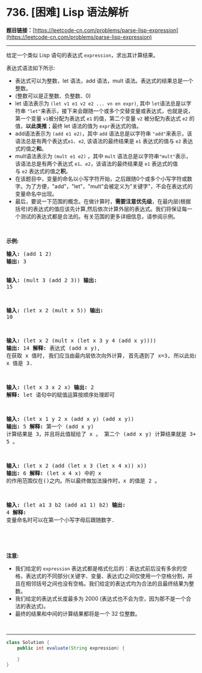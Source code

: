 # 736. [困难] Lisp 语法解析

**题目链接：**[https://leetcode-cn.com/problems/parse-lisp-expression](https://leetcode-cn.com/problems/parse-lisp-expression)

---

<div class="content__1Y2H">
 <div class="notranslate">
  <p>给定一个类似 Lisp 语句的表达式 <code>expression</code>，求出其计算结果。</p> 
  <p>表达式语法如下所示:</p> 
  <ul> 
   <li>表达式可以为整数，let 语法，add 语法，mult 语法。表达式的结果总是一个整数。</li> 
   <li>(整数可以是正整数、负整数、0)</li> 
   <li>let 语法表示为&nbsp;<code>(let v1 e1 v2 e2 ... vn en expr)</code>,&nbsp;其中&nbsp;<code>let</code>语法总是以字符串&nbsp;<code>"let"</code>来表示，接下来会跟随一个或多个交替变量或表达式，也就是说，第一个变量&nbsp;<code>v1</code>被分配为表达式&nbsp;<code>e1</code>&nbsp;的值，第二个变量&nbsp;<code>v2</code>&nbsp;被分配为表达式&nbsp;<code>e2</code>&nbsp;的值，<strong>以此类推</strong>；最终 let 语法的值为&nbsp;<code>expr</code>表达式的值。</li> 
   <li>add语法表示为&nbsp;<code>(add e1 e2)</code>，其中&nbsp;<code>add</code>&nbsp;语法总是以字符串&nbsp;<code>"add"</code>来表示，该语法总是有两个表达式<code>e1</code><font face="Helvetica Neue, Helvetica, Arial, sans-serif" color="#333333"><span style="background-color:#ffffff; font-size:14px">、</span></font><code>e2</code>, 该语法的最终结果是&nbsp;<code>e1</code> 表达式的值与&nbsp;<code>e2</code>&nbsp;表达式的值之<strong>和</strong>。</li> 
   <li>mult语法表示为&nbsp;<code>(mult e1 e2)</code>&nbsp;，其中&nbsp;<code>mult</code>&nbsp;语法总是以字符串<code>"mult"</code>表示， 该语法总是有两个表达式 <code>e1</code>、<code>e2</code>，该语法的最终结果是&nbsp;<code>e1</code> 表达式的值与&nbsp;<code>e2</code>&nbsp;表达式的值之<strong>积</strong>。</li> 
   <li>在该题目中，变量的命名以小写字符开始，之后跟随0个或多个小写字符或数字。为了方便，"add"，"let"，"mult"会被定义为"关键字"，不会在表达式的变量命名中出现。</li> 
   <li>最后，要说一下范围的概念。在做计算时，<strong>需要注意优先级</strong>，在最内层(根据括号)的表达式的值应该先计算,然后依次计算外层的表达式。我们将保证每一个测试的表达式都是合法的。有关范围的更多详细信息，请参阅示例。</li> 
  </ul> 
  <p>&nbsp;</p> 
  <p><strong>示例:</strong></p> 
  <pre class="language-text"><strong>输入:</strong> (add 1 2)
<strong>输出:</strong> 3

<strong>输入:</strong> (mult 3 (add 2 3))
<strong>输出:</strong> 15

<strong>输入:</strong> (let x 2 (mult x 5))
<strong>输出:</strong> 10

<strong>输入:</strong> (let x 2 (mult x (let x 3 y 4 (add x y))))
<strong>输出:</strong> 14
<strong>解释:</strong> 
表达式 (add x y), 在获取 x 值时, 我们应当由最内层依次向外计算, 首先遇到了 x=3, 所以此处的 x 值是 3.


<strong>输入:</strong> (let x 3 x 2 x)
<strong>输出:</strong> 2
<strong>解释:</strong> let 语句中的赋值运算按顺序处理即可

<strong>输入:</strong> (let x 1 y 2 x (add x y) (add x y))
<strong>输出:</strong> 5
<strong>解释:</strong> 
第一个 (add x y) 计算结果是 3，并且将此值赋给了 x 。
第二个 (add x y) 计算结果就是 3+2 = 5 。

<strong>输入:</strong> (let x 2 (add (let x 3 (let x 4 x)) x))
<strong>输出:</strong> 6
<strong>解释:</strong> 
(let x 4 x) 中的 x 的作用范围仅在()之内。所以最终做加法操作时，x 的值是 2 。

<strong>输入:</strong> (let a1 3 b2 (add a1 1) b2) 
<strong>输出: </strong>4
<strong>解释:</strong> 
变量命名时可以在第一个小写字母后跟随数字.

</pre> 
  <p>&nbsp;</p> 
  <p><strong>注意:</strong></p> 
  <ul> 
   <li>我们给定的&nbsp;<code>expression</code>&nbsp;表达式都是格式化后的：表达式前后没有多余的空格，表达式的不同部分(关键字、变量、表达式)之间仅使用一个空格分割，并且在相邻括号之间也没有空格。我们给定的表达式均为合法的且最终结果为整数。</li> 
   <li>我们给定的表达式长度最多为 2000&nbsp;(表达式也不会为空，因为那不是一个合法的表达式)。</li> 
   <li>最终的结果和中间的计算结果都将是一个 32 位整数。</li> 
  </ul> 
  <p>&nbsp;</p> 
 </div>
</div>

---

```java
class Solution {
    public int evaluate(String expression) {
        
    }
}
```